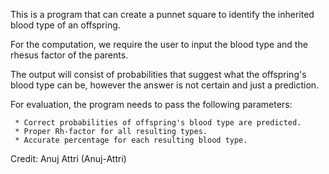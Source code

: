 This is a program that can create a punnet square to identify the inherited blood type of an offspring. 

For the computation, we require the user to input the blood type and the rhesus factor of the parents. 

The output will consist of probabilities that suggest what the offspring's blood type can be, however the answer is not certain and just a prediction.

For evaluation, the program needs to pass the following parameters:
   
	 * Correct probabilities of offspring's blood type are predicted.
	 * Proper Rh-factor for all resulting types.
	 * Accurate percentage for each resulting blood type.


Credit: Anuj Attri (Anuj-Attri)